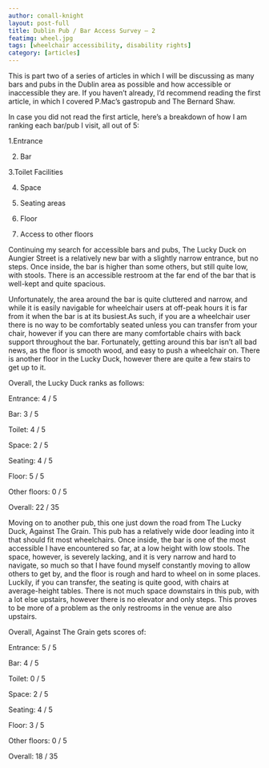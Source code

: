 ```yaml
---
author: conall-knight
layout: post-full
title: Dublin Pub / Bar Access Survey – 2
featimg: wheel.jpg
tags: [wheelchair accessibility, disability rights]
category: [articles]
---
```

This is part two of a series of articles in which I will be discussing as many bars and pubs in the Dublin area as possible and how accessible or inaccessible they are. If you haven’t already, I’d recommend reading the first article, in which I covered P.Mac’s gastropub and The Bernard Shaw.

In case you did not read the first article, here’s a breakdown of how I am ranking each bar/pub I visit, all out of 5:

1.Entrance

2. Bar 

3.Toilet Facilities 

4. Space 

5. Seating areas

6. Floor

7. Access to other floors

 

Continuing my search for accessible bars and pubs, The Lucky Duck on Aungier Street is a relatively new bar with a slightly narrow entrance, but no steps. Once inside, the bar is higher than some others, but still quite low, with stools. There is an accessible restroom at the far end of the bar that is well-kept and quite spacious.

Unfortunately, the area around the bar is quite cluttered and narrow, and while it is easily navigable for wheelchair users at off-peak hours it is far from it when the bar is at its busiest.As such, if you are a wheelchair user there is no way to be comfortably seated unless you can transfer from your chair, however if you can there are many comfortable chairs with back support throughout the bar. Fortunately, getting around this bar isn’t all bad news, as the floor is smooth wood, and easy to push a wheelchair on. There is another floor in the Lucky Duck, however there are quite a few stairs to get up to it.

Overall, the Lucky Duck ranks as follows:

Entrance: 4 / 5

Bar: 3 / 5

Toilet: 4 / 5

Space: 2 / 5

Seating: 4 / 5

Floor: 5 / 5

Other floors: 0 / 5

 

Overall: 22 / 35

 

 

Moving on to another pub, this one just down the road from The Lucky Duck, Against The Grain. This pub has a relatively wide door leading into it that should fit most wheelchairs. Once inside, the bar is one of the most accessible I have encountered so far, at a low height with low stools. The space, however, is severely lacking, and it is very narrow and hard to navigate, so much so that I have found myself constantly moving to allow others to get by, and the floor is rough and hard to wheel on in some places. Luckily, if you can transfer, the seating is quite good, with chairs at average-height tables. There is not much space downstairs in this pub, with a lot else upstairs, however there is no elevator and only steps. This proves to be more of a problem as the only restrooms in the venue are also upstairs.

Overall, Against The Grain gets scores of:

Entrance: 5 / 5

Bar: 4 / 5

Toilet: 0 / 5

Space: 2 / 5

Seating: 4 / 5

Floor: 3 / 5

Other floors: 0 / 5

 

Overall: 18 / 35
